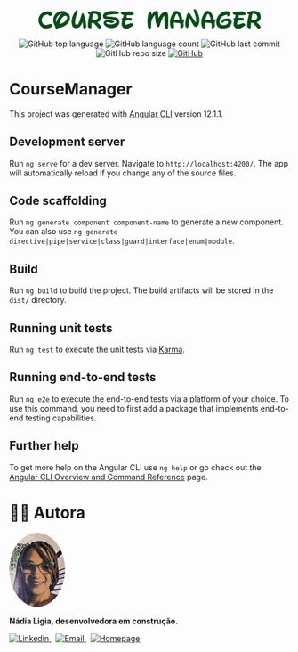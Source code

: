 <p align="center">
  <img src=".github/logo.png" width=400 alt="Course Manager" />
</p>

<p align="center">
  <img alt="GitHub top language" src="https://img.shields.io/github/languages/top/nlnadialigia/course-manager?color=064c16&style=plastic">

  <img alt="GitHub language count" src="https://img.shields.io/github/languages/count/nlnadialigia/course-manager?color=064c16&style=plastic">

  <img alt="GitHub last commit" src="https://img.shields.io/github/last-commit/nlnadialigia/course-manager?color=064c16&style=plastic">

  <img alt="GitHub repo size" src="https://img.shields.io/github/repo-size/nlnadialigia/course-manager?color=064c16&style=plastic">

  <a href="./LICENSE.md">
  <img alt="GitHub" src="https://img.shields.io/github/license/nlnadialigia/letmeask?color=835afd&style=plastic">
  </a>
</p>


# CourseManager

This project was generated with [Angular CLI](https://github.com/angular/angular-cli) version 12.1.1.

## Development server

Run `ng serve` for a dev server. Navigate to `http://localhost:4200/`. The app will automatically reload if you change any of the source files.

## Code scaffolding

Run `ng generate component component-name` to generate a new component. You can also use `ng generate directive|pipe|service|class|guard|interface|enum|module`.

## Build

Run `ng build` to build the project. The build artifacts will be stored in the `dist/` directory.

## Running unit tests

Run `ng test` to execute the unit tests via [Karma](https://karma-runner.github.io).

## Running end-to-end tests

Run `ng e2e` to execute the end-to-end tests via a platform of your choice. To use this command, you need to first add a package that implements end-to-end testing capabilities.

## Further help

To get more help on the Angular CLI use `ng help` or go check out the [Angular CLI Overview and Command Reference](https://angular.io/cli) page.

# 👩‍💼 Autora
<img src=".github/picture.png" width="100px;" alt="Picture"/>
<p><b>Nádia Ligia, desenvolvedora em construção.</b></p>
<a href="https://www.linkedin.com/in/nlnadialigia/">
  <img alt="Linkedin" src="https://img.shields.io/badge/-Linkedin -835afd?style=flat&logo=Linkedin&logoColor=white&link=https://www.linkedin.com/in/nlnadialigia/" />
</a>&nbsp;
<a href="mailto:nlnadialigia@gmail.com">
  <img alt="Email" src="https://img.shields.io/badge/-Email-835afd?style=flat&logo=Gmail&logoColor=white&link=mailto:nlnadialigia@gmail.com" />
</a>&nbsp;
<a href="https://www.nlnadialigia.com">
  <img alt="Homepage" src="https://img.shields.io/badge/-Homepage-835afd" />
</a>
